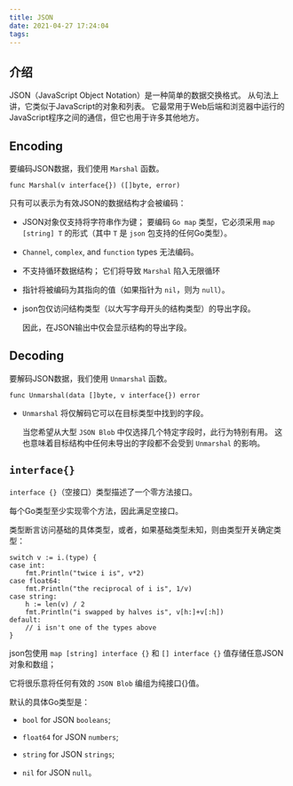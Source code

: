 ```yaml
---
title: JSON
date: 2021-04-27 17:24:04
tags:
---
```

## 介绍

JSON（JavaScript Object Notation）是一种简单的数据交换格式。
从句法上讲，它类似于JavaScript的对象和列表。
它最常用于Web后端和浏览器中运行的JavaScript程序之间的通信，但它也用于许多其他地方。

## Encoding

要编码JSON数据，我们使用 `Marshal` 函数。

`func Marshal(v interface{}) ([]byte, error)`

只有可以表示为有效JSON的数据结构才会被编码：

* JSON对象仅支持将字符串作为键；
  要编码 `Go map` 类型，它必须采用 `map [string] T` 的形式（其中 `T` 是 `json` 包支持的任何Go类型）。

* `Channel`, `complex`, and `function` types 无法编码。

* 不支持循环数据结构；
  它们将导致 `Marshal` 陷入无限循环

* 指针将被编码为其指向的值（如果指针为 `nil`，则为 `null`）。

* json包仅访问结构类型（以大写字母开头的结构类型）的导出字段。

  因此，在JSON输出中仅会显示结构的导出字段。

## Decoding

要解码JSON数据，我们使用 `Unmarshal` 函数。

`func Unmarshal(data []byte, v interface{}) error`

* `Unmarshal` 将仅解码它可以在目标类型中找到的字段。

  当您希望从大型 `JSON Blob` 中仅选择几个特定字段时，此行为特别有用。
  这也意味着目标结构中任何未导出的字段都不会受到 `Unmarshal` 的影响。

## `interface{}`

`interface {}`（空接口）类型描述了一个零方法接口。

每个Go类型至少实现零个方法，因此满足空接口。

类型断言访问基础的具体类型，或者，如果基础类型未知，则由类型开关确定类型：

    switch v := i.(type) {
    case int:
        fmt.Println("twice i is", v*2)
    case float64:
        fmt.Println("the reciprocal of i is", 1/v)
    case string:
        h := len(v) / 2
        fmt.Println("i swapped by halves is", v[h:]+v[:h])
    default:
        // i isn't one of the types above
    }

json包使用 `map [string] interface {}` 和 `[] interface {}` 值存储任意JSON对象和数组；

它将很乐意将任何有效的 `JSON Blob` 编组为纯接口{}值。

默认的具体Go类型是：

* `bool` for JSON `booleans`;

* `float64` for JSON `numbers`;

* `string` for JSON `strings`;

* `nil` for JSON `null`。

